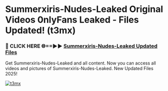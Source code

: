 # Summerxiris-Nudes-Leaked Original Videos 0nlyFans Leaked - Files Updated! (t3mx)

<h3>🔴 CLICK HERE 🌐==►► <a href="https://tinyurl.com/4mcuefdz" rel="nofollow">Summerxiris-Nudes-Leaked Updated Files</a></h3>

Get Summerxiris-Nudes-Leaked and all content. Now you can access all videos and pictures of Summerxiris-Nudes-Leaked. New Updated Files 2025!

[![t3mx](https://i.imgur.com/StAQSOY.gif)](https://tinyurl.com/4mcuefdz)
